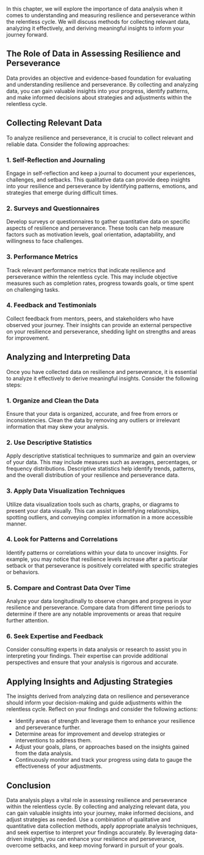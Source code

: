 
In this chapter, we will explore the importance of data analysis when it comes to understanding and measuring resilience and perseverance within the relentless cycle. We will discuss methods for collecting relevant data, analyzing it effectively, and deriving meaningful insights to inform your journey forward.

The Role of Data in Assessing Resilience and Perseverance
---------------------------------------------------------

Data provides an objective and evidence-based foundation for evaluating and understanding resilience and perseverance. By collecting and analyzing data, you can gain valuable insights into your progress, identify patterns, and make informed decisions about strategies and adjustments within the relentless cycle.

Collecting Relevant Data
------------------------

To analyze resilience and perseverance, it is crucial to collect relevant and reliable data. Consider the following approaches:

### 1. Self-Reflection and Journaling

Engage in self-reflection and keep a journal to document your experiences, challenges, and setbacks. This qualitative data can provide deep insights into your resilience and perseverance by identifying patterns, emotions, and strategies that emerge during difficult times.

### 2. Surveys and Questionnaires

Develop surveys or questionnaires to gather quantitative data on specific aspects of resilience and perseverance. These tools can help measure factors such as motivation levels, goal orientation, adaptability, and willingness to face challenges.

### 3. Performance Metrics

Track relevant performance metrics that indicate resilience and perseverance within the relentless cycle. This may include objective measures such as completion rates, progress towards goals, or time spent on challenging tasks.

### 4. Feedback and Testimonials

Collect feedback from mentors, peers, and stakeholders who have observed your journey. Their insights can provide an external perspective on your resilience and perseverance, shedding light on strengths and areas for improvement.

Analyzing and Interpreting Data
-------------------------------

Once you have collected data on resilience and perseverance, it is essential to analyze it effectively to derive meaningful insights. Consider the following steps:

### 1. Organize and Clean the Data

Ensure that your data is organized, accurate, and free from errors or inconsistencies. Clean the data by removing any outliers or irrelevant information that may skew your analysis.

### 2. Use Descriptive Statistics

Apply descriptive statistical techniques to summarize and gain an overview of your data. This may include measures such as averages, percentages, or frequency distributions. Descriptive statistics help identify trends, patterns, and the overall distribution of your resilience and perseverance data.

### 3. Apply Data Visualization Techniques

Utilize data visualization tools such as charts, graphs, or diagrams to present your data visually. This can assist in identifying relationships, spotting outliers, and conveying complex information in a more accessible manner.

### 4. Look for Patterns and Correlations

Identify patterns or correlations within your data to uncover insights. For example, you may notice that resilience levels increase after a particular setback or that perseverance is positively correlated with specific strategies or behaviors.

### 5. Compare and Contrast Data Over Time

Analyze your data longitudinally to observe changes and progress in your resilience and perseverance. Compare data from different time periods to determine if there are any notable improvements or areas that require further attention.

### 6. Seek Expertise and Feedback

Consider consulting experts in data analysis or research to assist you in interpreting your findings. Their expertise can provide additional perspectives and ensure that your analysis is rigorous and accurate.

Applying Insights and Adjusting Strategies
------------------------------------------

The insights derived from analyzing data on resilience and perseverance should inform your decision-making and guide adjustments within the relentless cycle. Reflect on your findings and consider the following actions:

* Identify areas of strength and leverage them to enhance your resilience and perseverance further.
* Determine areas for improvement and develop strategies or interventions to address them.
* Adjust your goals, plans, or approaches based on the insights gained from the data analysis.
* Continuously monitor and track your progress using data to gauge the effectiveness of your adjustments.

Conclusion
----------

Data analysis plays a vital role in assessing resilience and perseverance within the relentless cycle. By collecting and analyzing relevant data, you can gain valuable insights into your journey, make informed decisions, and adjust strategies as needed. Use a combination of qualitative and quantitative data collection methods, apply appropriate analysis techniques, and seek expertise to interpret your findings accurately. By leveraging data-driven insights, you can enhance your resilience and perseverance, overcome setbacks, and keep moving forward in pursuit of your goals.
